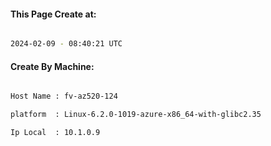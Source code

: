
   
#### This Page Create at:

```bash

2024-02-09 - 08:40:21 UTC

```

#### Create By Machine:

```bash

Host Name : fv-az520-124

platform  : Linux-6.2.0-1019-azure-x86_64-with-glibc2.35

Ip Local  : 10.1.0.9

```

